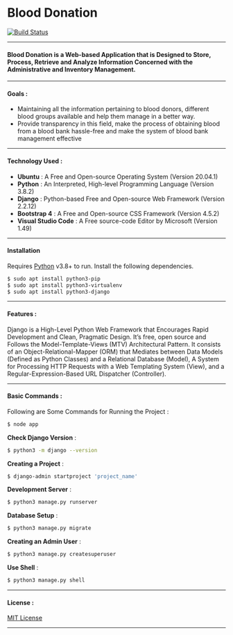 # Blood Donation

[![Build Status](https://travis-ci.org/joemccann/dillinger.svg?branch=master)](https://travis-ci.org/joemccann/dillinger)

---

#### Blood Donation is a Web-based Application that is Designed to Store, Process, Retrieve and Analyze Information Concerned with the Administrative and Inventory Management.

---

#### Goals :

- Maintaining all the information pertaining to blood donors, different blood groups available and help them manage in a better way.
- Provide transparency in this field, make the process of obtaining blood from a blood bank hassle-free and make the system of blood bank management effective

---

#### Technology Used :

- **Ubuntu** :  A Free and Open-source Operating System (Version 20.04.1)
- **Python** : An Interpreted, High-level Programming Language (Version 3.8.2)
- **Django** : Python-based Free and Open-source Web Framework (Version 2.2.12)
- **Bootstrap 4** : A Free and Open-source CSS Framework (Version 4.5.2)
- **Visual Studio Code** : A Free source-code Editor by Microsoft (Version 1.49)

---

#### Installation

Requires [Python](https://www.python.org/) v3.8+ to run.
Install the following dependencies.

```sh
$ sudo apt install python3-pip
$ sudo apt install python3-virtualenv
$ sudo apt install python3-django
```

---

#### Features :

Django is a High-Level Python Web Framework that Encourages Rapid Development and Clean, Pragmatic Design. It’s free, open source and Follows the Model-Template-Views (MTV) Architectural Pattern. It consists of an Object-Relational-Mapper (ORM) that Mediates between Data Models (Defined as Python Classes) and a Relational Database (Model), A System for Processing HTTP Requests with a Web Templating System (View), and a Regular-Expression-Based URL Dispatcher (Controller).

---

#### Basic Commands :

Following are Some Commands for Running the Project :
```sh
$ node app
```
**Check Django Version** :
```sh
$ python3 -m django --version
```
**Creating a Project** :
```sh
$ django-admin startproject 'project_name'
```
**Development Server** :
```sh
$ python3 manage.py runserver
```
**Database Setup** :
```sh
$ python3 manage.py migrate
```
**Creating an Admin User** :
```sh
$ python3 manage.py createsuperuser
```
**Use Shell** :
```sh
$ python3 manage.py shell
```

---

#### License :
[MIT License](https://en.wikipedia.org/wiki/MIT_License)

---



